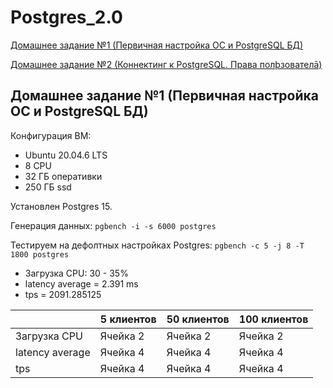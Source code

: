 # Postgres_2.0
<a id="contents"></a>
[Домашнее задание №1 (Первичная настройка ОС и PostgreSQL БД)](#1)

[Домашнее задание №2 (Коннектинг к PostgreSQL. Права полþзователā)](#2)
<a id="1">
## Домашнее задание №1 (Первичная настройка ОС и PostgreSQL БД)
Конфигурация ВМ:
 - Ubuntu 20.04.6 LTS
 - 8 CPU
 - 32 ГБ оперативки
 - 250 ГБ ssd

Установлен Postgres 15.

Генерация данных:
`pgbench -i -s 6000 postgres`

Тестируем на дефолтных настройках Postgres:
`pgbench -c 5 -j 8 -T 1800 postgres`
 - Загрузка CPU: 30 - 35%
 - latency average = 2.391 ms
 - tps = 2091.285125

|  | 5 клиентов | 50 клиентов | 100 клиентов | 
| ----------- | ----------- | ----------- | ----------- |
| Загрузка CPU    | Ячейка 2   | Ячейка 2   | Ячейка 2   |
| latency average    | Ячейка 4   | Ячейка 4   | Ячейка 4   |
| tps    | Ячейка 4   | Ячейка 4   | Ячейка 4   |
